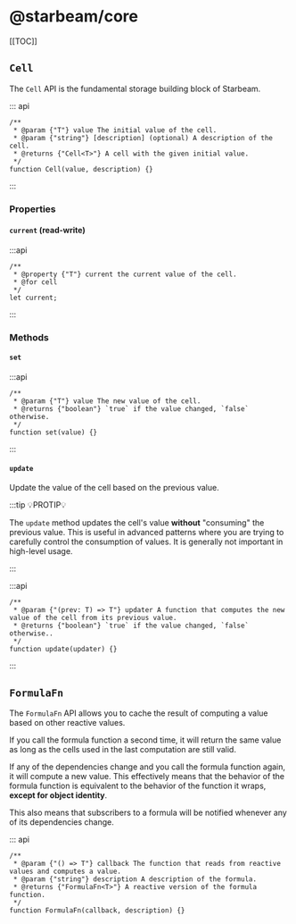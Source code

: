 # @starbeam/core

[[TOC]]

## `Cell`

The `Cell` API is the fundamental storage building block of Starbeam.

::: api

```ts:signature
/**
 * @param {"T"} value The initial value of the cell.
 * @param {"string"} [description] (optional) A description of the cell.
 * @returns {"Cell<T>"} A cell with the given initial value.
 */
function Cell(value, description) {}
```

:::

### Properties

#### `current` (read-write)

:::api

```ts:signature
/**
 * @property {"T"} current the current value of the cell.
 * @for cell
 */
let current;
```

:::

### Methods

#### `set`

:::api

```ts:signature
/**
 * @param {"T"} value The new value of the cell.
 * @returns {"boolean"} `true` if the value changed, `false` otherwise.
 */
function set(value) {}
```

:::

#### `update`

Update the value of the cell based on the previous value.

:::tip 💡PROTIP💡

The `update` method updates the cell's value **without** "consuming" the previous value. This
is useful in advanced patterns where you are trying to carefully control the consumption of values.
It is generally not important in high-level usage.

:::

:::api

```ts:signature
/**
 * @param {"(prev: T) => T"} updater A function that computes the new value of the cell from its previous value.
 * @returns {"boolean"} `true` if the value changed, `false` otherwise..
 */
function update(updater) {}
```

:::

## `FormulaFn`

The `FormulaFn` API allows you to cache the result of computing a value based on other reactive
values.

If you call the formula function a second time, it will return the same value as long as the
cells used in the last computation are still valid.

If any of the dependencies change and you call the formula function again, it will compute a new
value. This effectively means that the behavior of the formula function is equivalent to the
behavior of the function it wraps, **except for object identity**.

This also means that subscribers to a formula will be notified whenever any of its dependencies change.

::: api

```ts:signature
/**
 * @param {"() => T"} callback The function that reads from reactive values and computes a value.
 * @param {"string"} description A description of the formula.
 * @returns {"FormulaFn<T>"} A reactive version of the formula function.
 */
function FormulaFn(callback, description) {}
```
